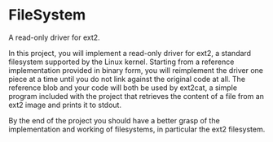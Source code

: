 # FileSystem
 A read-only driver for ext2.

In this project, you will implement a read-only driver for ext2, a standard filesystem supported by the Linux kernel. Starting from a reference implementation provided in binary form, you will reimplement the driver one piece at a time until you do not link against the original code at all. The reference blob and your code will both be used by ext2cat, a simple program included with the project that retrieves the content of a file from an ext2 image and prints it to stdout.

By the end of the project you should have a better grasp of the implementation and working of filesystems, in particular the ext2 filesystem.
